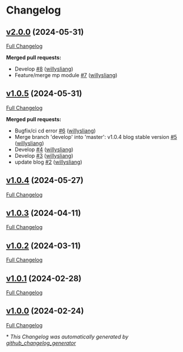# Changelog

## [v2.0.0](https://github.com/willysliang/core/tree/v2.0.0) (2024-05-31)

[Full Changelog](https://github.com/willysliang/core/compare/v1.0.5...v2.0.0)

**Merged pull requests:**

- Develop [\#8](https://github.com/willysliang/core/pull/8) ([willysliang](https://github.com/willysliang))
- Feature/merge mp module [\#7](https://github.com/willysliang/core/pull/7) ([willysliang](https://github.com/willysliang))

## [v1.0.5](https://github.com/willysliang/core/tree/v1.0.5) (2024-05-31)

[Full Changelog](https://github.com/willysliang/core/compare/v1.0.4...v1.0.5)

**Merged pull requests:**

- Bugfix/ci cd error [\#6](https://github.com/willysliang/core/pull/6) ([willysliang](https://github.com/willysliang))
- Merge branch 'develop' into 'master': v1.0.4 blog stable version [\#5](https://github.com/willysliang/core/pull/5) ([willysliang](https://github.com/willysliang))
- Develop [\#4](https://github.com/willysliang/core/pull/4) ([willysliang](https://github.com/willysliang))
- Develop [\#3](https://github.com/willysliang/core/pull/3) ([willysliang](https://github.com/willysliang))
- update blog [\#2](https://github.com/willysliang/core/pull/2) ([willysliang](https://github.com/willysliang))

## [v1.0.4](https://github.com/willysliang/core/tree/v1.0.4) (2024-05-27)

[Full Changelog](https://github.com/willysliang/core/compare/v1.0.3...v1.0.4)

## [v1.0.3](https://github.com/willysliang/core/tree/v1.0.3) (2024-04-11)

[Full Changelog](https://github.com/willysliang/core/compare/v1.0.2...v1.0.3)

## [v1.0.2](https://github.com/willysliang/core/tree/v1.0.2) (2024-03-11)

[Full Changelog](https://github.com/willysliang/core/compare/v1.0.1...v1.0.2)

## [v1.0.1](https://github.com/willysliang/core/tree/v1.0.1) (2024-02-28)

[Full Changelog](https://github.com/willysliang/core/compare/v1.0.0...v1.0.1)

## [v1.0.0](https://github.com/willysliang/core/tree/v1.0.0) (2024-02-24)

[Full Changelog](https://github.com/willysliang/core/compare/20820e88eb145f637818e67e7c6bd77380692b21...v1.0.0)



\* *This Changelog was automatically generated by [github_changelog_generator](https://github.com/github-changelog-generator/github-changelog-generator)*
